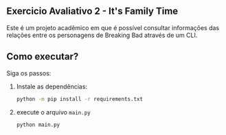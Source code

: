## Exercicio Avaliativo 2 - It's Family Time
Este é um projeto acadêmico em que é possível consultar informações das relações entre os personagens de Breaking Bad através de um CLI.

## Como executar?
Siga os passos:

1. Instale as dependências:
    ```sh
    python -m pip install -r requirements.txt
    ```
2. execute o arquivo `main.py`
    ```sh
    python main.py
    ```